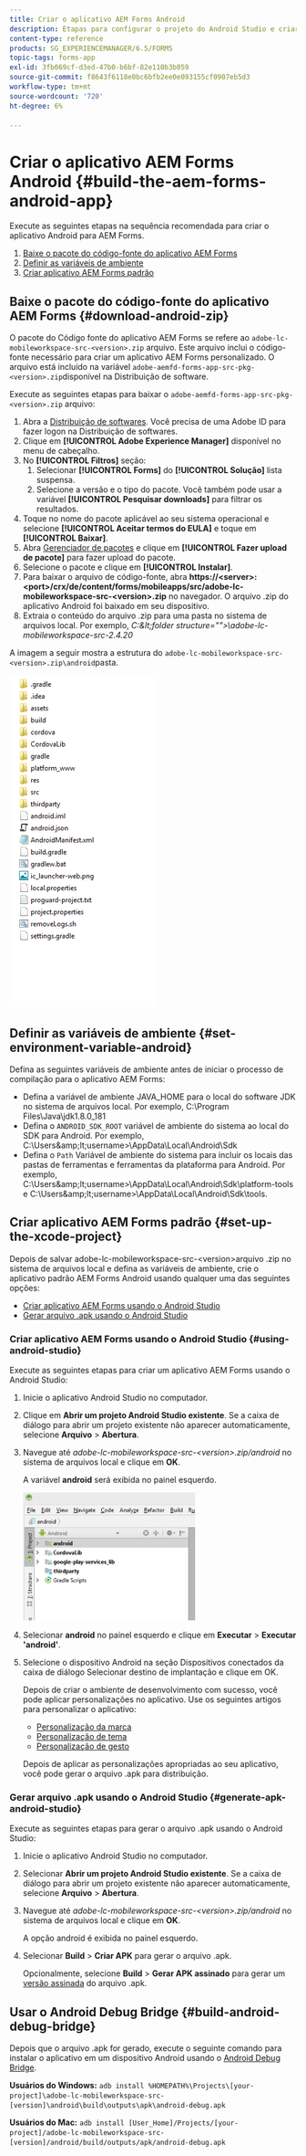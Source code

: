 ```yaml
---
title: Criar o aplicativo AEM Forms Android
description: Etapas para configurar o projeto do Android Studio e criar o arquivo .apk para o aplicativo AEM Forms para Android
content-type: reference
products: SG_EXPERIENCEMANAGER/6.5/FORMS
topic-tags: forms-app
exl-id: 3fb069cf-d3ed-47b0-b6bf-82e110b3b059
source-git-commit: f8643f6118e0bc6bfb2ee0e093155cf0907eb5d3
workflow-type: tm+mt
source-wordcount: '720'
ht-degree: 6%

---
```


# Criar o aplicativo AEM Forms Android {#build-the-aem-forms-android-app}

Execute as seguintes etapas na sequência recomendada para criar o aplicativo Android para AEM Forms.

1. [Baixe o pacote do código-fonte do aplicativo AEM Forms](#download-android-zip)
1. [Definir as variáveis de ambiente](#set-environment-variable-android)
1. [Criar aplicativo AEM Forms padrão](#set-up-the-xcode-project)

## Baixe o pacote do código-fonte do aplicativo AEM Forms {#download-android-zip}

O pacote do Código fonte do aplicativo AEM Forms se refere ao `adobe-lc-mobileworkspace-src-<version>.zip` arquivo. Este arquivo inclui o código-fonte necessário para criar um aplicativo AEM Forms personalizado. O arquivo está incluído na variável `adobe-aemfd-forms-app-src-pkg-<version>.zip`disponível na Distribuição de software.

Execute as seguintes etapas para baixar o `adobe-aemfd-forms-app-src-pkg-<version>.zip` arquivo:

1. Abra a [Distribuição de softwares](https://experience.adobe.com/downloads). Você precisa de uma Adobe ID para fazer logon na Distribuição de softwares.
1. Clique em **[!UICONTROL Adobe Experience Manager]** disponível no menu de cabeçalho.
1. No **[!UICONTROL Filtros]** seção:
   1. Selecionar **[!UICONTROL Forms]** do **[!UICONTROL Solução]** lista suspensa.
   2. Selecione a versão e o tipo do pacote. Você também pode usar a variável **[!UICONTROL Pesquisar downloads]** para filtrar os resultados.
1. Toque no nome do pacote aplicável ao seu sistema operacional e selecione **[!UICONTROL Aceitar termos do EULA]** e toque em **[!UICONTROL Baixar]**.
1. Abra [Gerenciador de pacotes](https://experienceleague.adobe.com/docs/experience-manager-65/administering/contentmanagement/package-manager.html?lang=pt-BR) e clique em **[!UICONTROL Fazer upload de pacote]** para fazer upload do pacote.
1. Selecione o pacote e clique em **[!UICONTROL Instalar]**.
1. Para baixar o arquivo de código-fonte, abra **https://&lt;server>:&lt;port>/crx/de/content/forms/mobileapps/src/adobe-lc-mobileworkspace-src-&lt;version>.zip** no navegador. O arquivo .zip do aplicativo Android foi baixado em seu dispositivo.
1. Extraia o conteúdo do arquivo .zip para uma pasta no sistema de arquivos local. Por exemplo, *C:\&lt;folder structure=&quot;&quot;>\adobe-lc-mobileworkspace-src-2.4.20*

A imagem a seguir mostra a estrutura do `adobe-lc-mobileworkspace-src-<version>.zip\android`pasta.

![zip_android_folder_structure](assets/zip_android_folder_structure.png)

## Definir as variáveis de ambiente {#set-environment-variable-android}

Defina as seguintes variáveis de ambiente antes de iniciar o processo de compilação para o aplicativo AEM Forms:

* Defina a variável de ambiente JAVA_HOME para o local do software JDK no sistema de arquivos local. Por exemplo, C:\Program Files\Java\jdk1.8.0_181
* Defina o `ANDROID_SDK_ROOT` variável de ambiente do sistema ao local do SDK para Android. Por exemplo, C:\Users\&amp;lt;username>\AppData\Local\Android\Sdk
* Defina o `Path` Variável de ambiente do sistema para incluir os locais das pastas de ferramentas e ferramentas da plataforma para Android. Por exemplo, C:\Users\&amp;lt;username>\AppData\Local\Android\Sdk\platform-tools e C:\Users\&amp;lt;username>\AppData\Local\Android\Sdk\tools.

## Criar aplicativo AEM Forms padrão {#set-up-the-xcode-project}

Depois de salvar adobe-lc-mobileworkspace-src-&lt;version>arquivo .zip no sistema de arquivos local e defina as variáveis de ambiente, crie o aplicativo padrão AEM Forms Android usando qualquer uma das seguintes opções:

* [Criar aplicativo AEM Forms usando o Android Studio](#using-android-studio)
* [Gerar arquivo .apk usando o Android Studio](#generate-apk-android-studio)

### Criar aplicativo AEM Forms usando o Android Studio {#using-android-studio}

Execute as seguintes etapas para criar um aplicativo AEM Forms usando o Android Studio:

1. Inicie o aplicativo Android Studio no computador.
1. Clique em **Abrir um projeto Android Studio existente**. Se a caixa de diálogo para abrir um projeto existente não aparecer automaticamente, selecione **Arquivo** > **Abertura**.
1. Navegue até *adobe-lc-mobileworkspace-src-&lt;version>.zip/android* no sistema de arquivos local e clique em **OK**.

   A variável **android** será exibida no painel esquerdo.

   ![android_folder_studio](assets/android_folder_studio.png)

1. Selecionar **android** no painel esquerdo e clique em **Executar** > **Executar &#39;android&#39;**.
1. Selecione o dispositivo Android na seção Dispositivos conectados da caixa de diálogo Selecionar destino de implantação e clique em OK.

   Depois de criar o ambiente de desenvolvimento com sucesso, você pode aplicar personalizações no aplicativo. Use os seguintes artigos para personalizar o aplicativo:

   * [Personalização da marca](/help/forms/using/branding-customization.md)
   * [Personalização de tema](/help/forms/using/theme-customization.md)
   * [Personalização de gesto](/help/forms/using/gesture-customization.md)

   Depois de aplicar as personalizações apropriadas ao seu aplicativo, você pode gerar o arquivo .apk para distribuição.

### Gerar arquivo .apk usando o Android Studio {#generate-apk-android-studio}

Execute as seguintes etapas para gerar o arquivo .apk usando o Android Studio:

1. Inicie o aplicativo Android Studio no computador.
1. Selecionar **Abrir um projeto Android Studio existente**. Se a caixa de diálogo para abrir um projeto existente não aparecer automaticamente, selecione **Arquivo** > **Abertura**.
1. Navegue até *adobe-lc-mobileworkspace-src-&lt;version>.zip/android* no sistema de arquivos local e clique em **OK**.

   A opção android é exibida no painel esquerdo.

1. Selecionar **Build** > **Criar APK** para gerar o arquivo .apk.

   Opcionalmente, selecione **Build** > **Gerar APK assinado** para gerar um [versão assinada](https://developer.android.com/studio/publish/app-signing) do arquivo .apk.

## Usar o Android Debug Bridge {#build-android-debug-bridge}

Depois que o arquivo .apk for gerado, execute o seguinte comando para instalar o aplicativo em um dispositivo Android usando o [Android Debug Bridge](https://developer.android.com/tools/adb).

**Usuários do Windows:** `adb install %HOMEPATH%\Projects\[your-project]\adobe-lc-mobileworkspace-src-[version]\android\build\outputs\apk\android-debug.apk`

**Usuários do Mac:** `adb install [User_Home]/Projects/[your-project]/adobe-lc-mobileworkspace-src-[version]/android/build/outputs/apk/android-debug.apk`
